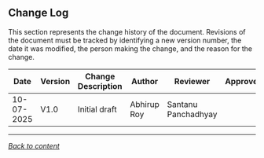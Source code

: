 ﻿## Change Log

This section represents the change history of the document. Revisions of the document must be tracked by identifying a new version number, the date it was modified, the person making the change, and the reason for the change.

| **Date**     | **Version** | **Change Description**                                | **Author**                     | **Reviewer**                | **Approver**         |
|--------------|-------------|--------------------------------------------------------|--------------------------------|-----------------------------|-----------------------|
| 10-07-2025   | V1.0        | Initial draft                                          | Abhirup Roy        | Santanu Panchadhyay        |        |


---

[*Back to content*](README.md)